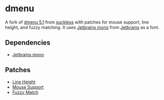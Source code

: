 # dmenu
A fork of [dmenu 5.1](https://dl.suckless.org/tools/dmenu-5.1.tar.gz) from [suckless](https://suckless.org/) with patches for mouse support, line height, and fuzzy matching. It uses [Jetbrains mono](https://github.com/JetBrains/JetBrainsMono) from [Jetbrains](https://www.jetbrains.com/) as a font.

## Dependencies
- [Jetbrains mono](https://github.com/JetBrains/JetBrainsMono)

## Patches
- [Line Height](https://tools.suckless.org/dmenu/patches/line-height/dmenu-lineheight-5.0.diff)
- [Mouse Support](https://tools.suckless.org/dmenu/patches/mouse-support/dmenu-mousesupport-5.1.diff)
- [Fuzzy Match](https://tools.suckless.org/dmenu/patches/fuzzymatch/dmenu-fuzzymatch-4.9.diff)
